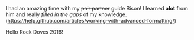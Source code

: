 I had an amazing time with my ~~pair partner~~ guide Bison!  I learned **alot** from him and really *filled in the gaps* of my knowledge.
(https://help.github.com/articles/working-with-advanced-formatting/)

<html>
  <body>
      Hello Rock Doves 2016!
  </body>
</html>